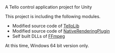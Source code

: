 A Tello control application project for Unity

This project is including the following modules.
* Modified source code of [TelloLib](https://github.com/Kragrathea/TelloLib)
* Modified source code of [NativeRenderingPlugin](https://bitbucket.org/Unity-Technologies/graphicsdemos/src/default/NativeRenderingPlugin/)
* Self built DLLs of [FFmpeg](https://www.ffmpeg.org/)

At this time, Windows 64 bit version only.
